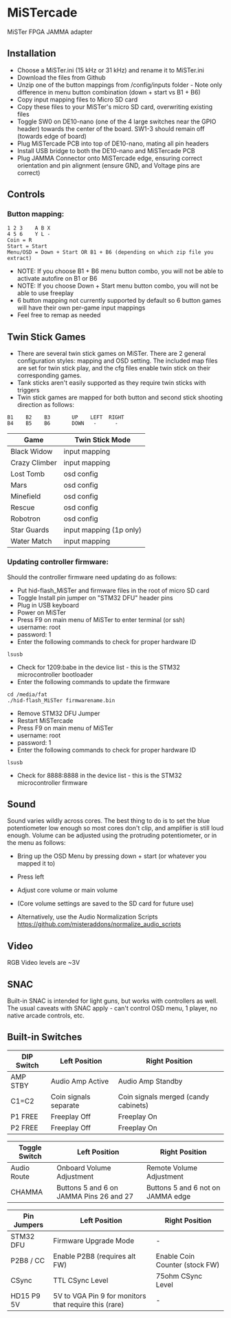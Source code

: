 # MiSTercade
 MiSTer FPGA JAMMA adapter

## Installation
* Choose a MiSTer.ini (15 kHz or 31 kHz) and rename it to MiSTer.ini
* Download the files from Github
* Unzip one of the button mappings from /config/inputs folder - Note only difference in menu button combination (down + start vs B1 + B6)
* Copy input mapping files to Micro SD card
* Copy these files to your MiSTer's micro SD card, overwriting existing files
* Toggle SW0 on DE10-nano (one of the 4 large switches near the GPIO header) towards the center of the board. SW1-3 should remain off (towards edge of board)
* Plug MiSTercade PCB into top of DE10-nano, mating all pin headers
* Install USB bridge to both the DE10-nano and MiSTercade PCB
* Plug JAMMA Connector onto MiSTercade edge, ensuring correct orientation and pin alignment (ensure GND, and Voltage pins are correct)

## Controls
### Button mapping:
``` 
1 2 3    A B X
4 5 6    Y L -
Coin = R
Start = Start
Menu/OSD = Down + Start OR B1 + B6 (depending on which zip file you extract)
```
* NOTE: If you choose B1 + B6 menu button combo, you will not be able to activate autofire on B1 or B6
* NOTE: If you choose Down + Start menu button combo, you will not be able to use freeplay 
* 6 button mapping not currently supported by default so 6 button games will have their own per-game input mappings
* Feel free to remap as needed

## Twin Stick Games
* There are several twin stick games on MiSTer. There are 2 general configuration styles: mapping and OSD setting. The included map files are set for twin stick play, and the cfg files enable twin stick on their corresponding games.
* Tank sticks aren't easily supported as they require twin sticks with triggers
* Twin stick games are mapped for both button and second stick shooting direction as follows:
```
B1    B2    B3       UP    LEFT  RIGHT
B4    B5    B6       DOWN   -      - 
```

| Game | Twin Stick Mode |
| --- | --- |
| Black Widow | input mapping |
| Crazy Climber | input mapping |
| Lost Tomb | osd config |
| Mars | osd config |
| Minefield | osd config |
| Rescue | osd config |
| Robotron | osd config |
| Star Guards | input mapping (1p only) |
| Water Match | input mapping |


### Updating controller firmware:
Should the controller firmware need updating do as follows:
* Put hid-flash_MiSTer and firmware files in the root of micro SD card
* Toggle Install pin jumper on "STM32 DFU" header pins
* Plug in USB keyboard
* Power on MiSTer
* Press F9 on main menu of MiSTer to enter terminal (or ssh)
* username: root
* password: 1
* Enter the following commands to check for proper hardware ID
```
lsusb
```
* Check for 1209:babe in the device list - this is the STM32 microcontroller bootloader
* Enter the following commands to update the firmware
```
cd /media/fat
./hid-flash_MiSTer firmwarename.bin
```
* Remove STM32 DFU Jumper
* Restart MiSTercade
* Press F9 on main menu of MiSTer
* username: root
* password: 1
* Enter the following commands to check for proper hardware ID
```
lsusb
```
* Check for 8888:8888 in the device list - this is the STM32 microcontroller firmware

## Sound
Sound varies wildly across cores. The best thing to do is to set the blue potentiometer low enough so most cores don't clip, and amplifier is still loud enough.
Volume can be adjusted using the protruding potentiometer, or in the menu as follows:
* Bring up the OSD Menu by pressing down + start (or whatever you mapped it to)
* Press left
* Adjust core volume or main volume
* (Core volume settings are saved to the SD card for future use)

* Alternatively, use the Audio Normalization Scripts https://github.com/misteraddons/normalize_audio_scripts

## Video
RGB Video levels are ~3V

## SNAC
Built-in SNAC is intended for light guns, but works with controllers as well. The usual caveats with SNAC apply - can't control OSD menu, 1 player, no native arcade controls, etc.

## Built-in Switches
| DIP Switch | Left Position | Right Position |
| --- | --- | --- |
| AMP STBY | Audio Amp Active | Audio Amp Standby |
| C1=C2 | Coin signals separate | Coin signals merged (candy cabinets) |
| P1 FREE | Freeplay Off | Freeplay On |
| P2 FREE | Freeplay Off | Freeplay On |

| Toggle Switch | Left Position | Right Position |
| --- | --- | --- |
| Audio Route | Onboard Volume Adjustment | Remote Volume Adjustment |
| CHAMMA | Buttons 5 and 6 on JAMMA Pins 26 and 27 | Buttons 5 and 6 not on JAMMA edge |


| Pin Jumpers | Left Position | Right Position |
| --- | --- | --- |
| STM32 DFU | Firmware Upgrade Mode | - |
| P2B8 / CC | Enable P2B8 (requires alt FW) | Enable Coin Counter (stock FW) |
| CSync | TTL CSync Level | 75ohm CSync Level |
| HD15 P9 5V | 5V to VGA Pin 9 for monitors that require this (rare) | - |
